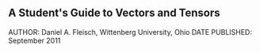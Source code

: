 ## A Student's Guide to Vectors and Tensors

AUTHOR: Daniel A. Fleisch, Wittenberg University, Ohio DATE PUBLISHED: September 2011